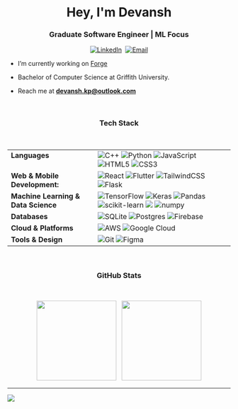 <h1 align="center">Hey, I'm Devansh</h1>
<h3 align="center">Graduate Software Engineer | ML Focus</h3>
	
<p align="center">
  <a href="https://linkedin.com/in/devansh-kapoor"><img src="https://img.shields.io/badge/LinkedIn-%230077B5?style=for-the-badge&logo=linkedin&logoColor=white" alt="LinkedIn"></a>&nbsp;
  <a href="mailto:devansh.kp@outlook.com"><img src="https://img.shields.io/badge/Email-D14836?style=for-the-badge&logo=gmail&logoColor=white" alt="Email"></a>
</p>

- I’m currently working on [Forge](https://github.com/devanshkp/workout-tracker)

- Bachelor of Computer Science at Griffith University.

- Reach me at **devansh.kp@outlook.com**

<br>
<h3 align="center">Tech Stack</h3>
<br>
<table align="center">
  <tr>
    <td valign="top" width="180px"><strong>Languages</strong></td>
    <td>
        <img src="https://img.shields.io/badge/c++-%2300599C.svg?style=for-the-badge&logo=c%2B%2B&logoColor=white" alt="C++"/> 
        <img src="https://img.shields.io/badge/python-3670A0?style=for-the-badge&logo=python&logoColor=ffdd54" alt="Python"/>
        <img src="https://img.shields.io/badge/javascript-%23323330.svg?style=for-the-badge&logo=javascript&logoColor=%23F7DF1E" alt="JavaScript"/> 
        <img src="https://img.shields.io/badge/html5-%23E34F26.svg?style=for-the-badge&logo=html5&logoColor=white" alt="HTML5"/> 
        <img src="https://img.shields.io/badge/css3-%231572B6.svg?style=for-the-badge&logo=css3&logoColor=white" alt="CSS3"/> 
    </td>
  </tr>
  <tr>
    <td valign="top"><strong>Web & Mobile Development:</strong></td> 
    <td>
        <img src="https://img.shields.io/badge/react-%2320232a.svg?style=for-the-badge&logo=react&logoColor=%2361DAFB" alt="React"/> 
        <img src="https://img.shields.io/badge/Flutter-%2302569B.svg?style=for-the-badge&logo=Flutter&logoColor=white" alt="Flutter"/> 
        <img src="https://img.shields.io/badge/tailwindcss-%2338B2AC.svg?style=for-the-badge&logo=tailwind-css&logoColor=white" alt="TailwindCSS"/>
        <img src="https://img.shields.io/badge/flask-%23000.svg?style=for-the-badge&logo=flask&logoColor=white" alt="Flask"/>
    </td>
  </tr>
  <tr>
    <td valign="top"><strong>Machine Learning & Data Science</strong></td>
    <td>
        <img src="https://img.shields.io/badge/TensorFlow-%23FF6F00.svg?style=for-the-badge&logo=TensorFlow&logoColor=white" alt="TensorFlow"/> 
        <img src="https://img.shields.io/badge/Keras-%23D00000.svg?style=for-the-badge&logo=Keras&logoColor=white" alt="Keras"/> 
        <img src="https://img.shields.io/badge/pandas-%23150458.svg?style=for-the-badge&logo=pandas&logoColor=white" alt="Pandas"/> 
        <img src="https://img.shields.io/badge/scikit--learn-%23F7931E.svg?style=for-the-badge&logo=scikit-learn&logoColor=white" alt="scikit-learn"/> 
        <img src="https://img.shields.io/badge/Matplotlib-%23ffffff.svg?style=for-the-badge&logo=Matplotlib&logoColor=black"/> 
        <img src="https://img.shields.io/badge/numpy-%23013243.svg?style=for-the-badge&logo=numpy&logoColor=white" alt="numpy"/> 
    </td>
  </tr>
  <tr>
    <td valign="top"><strong>Databases</strong></td>
    <td>
        <img src="https://img.shields.io/badge/sqlite-%23316192.svg?style=for-the-badge&logo=sqlite&logoColor=white" alt="SQLite"/> 
        <img src="https://img.shields.io/badge/postgres-%23316192.svg?style=for-the-badge&logo=postgresql&logoColor=white" alt="Postgres"/> 
        <img src="https://img.shields.io/badge/firebase-%23039BE5.svg?style=for-the-badge&logo=firebase" alt="Firebase"/>
    </td>
  </tr>
  <tr>
    <td valign="top"><strong>Cloud & Platforms</strong></td>
    <td>
        <img src="https://img.shields.io/badge/AWS-%23FF9900.svg?style=for-the-badge&logo=amazon-aws&logoColor=white" alt="AWS"/> 
        <img src="https://img.shields.io/badge/GoogleCloud-%234285F4.svg?style=for-the-badge&logo=google-cloud&logoColor=white" alt="Google Cloud"/> 
    </td>
  </tr>
  <tr>
    <td valign="top"><strong>Tools & Design</strong></td>
    <td>
        <img src="https://img.shields.io/badge/git-%23F05033.svg?style=for-the-badge&logo=git&logoColor=white" alt="Git"/> 
        <img src="https://img.shields.io/badge/figma-%23F24E1E.svg?style=for-the-badge&logo=figma&logoColor=white" alt="Figma"/>
    </td>
  </tr>
</table>

<br>
<h3 align="center">GitHub Stats</h3>
<br>
<p align="center">
<a><img height="180em" src="https://nirzak-streak-stats.vercel.app/?user=devanshkp&theme=react&hide_border=true"></img></a> &nbsp;
<a><img height="180em" src="https://github-readme-stats.vercel.app/api/top-langs/?username=devanshkp&theme=react&hide_border=true&include_all_commits=false&count_private=false&layout=compact"></img></a>
</p>

---
[![](https://visitcount.itsvg.in/api?id=devanshkp&icon=0&color=0)](https://visitcount.itsvg.in)

